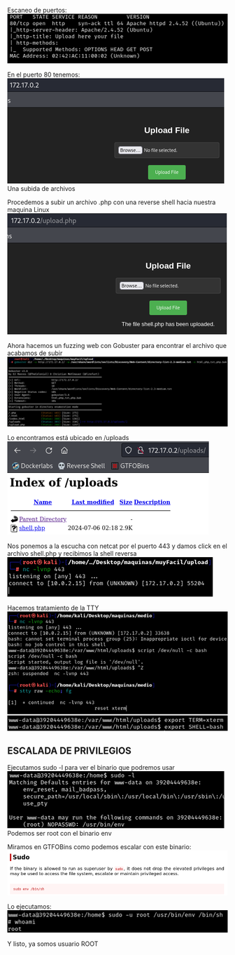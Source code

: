 Escaneo de puertos:
![](../../../Images/Pasted%20image%2020240705201619%201.png)

En el puerto 80 tenemos:
![](../../../Images/Pasted%20image%2020240705201708%201.png)
Una subida de archivos

Procedemos a subir un archivo .php con una reverse shell hacia nuestra maquina Linux
![](../../../Images/Pasted%20image%2020240705201856%201.png)

Ahora hacemos un fuzzing web con Gobuster para encontrar el archivo que acabamos de subir
![](../../../Images/Pasted%20image%2020240705202001.png)

Lo encontramos está ubicado en /uploads
![](../../../Images/Pasted%20image%2020240705202042.png)

Nos ponemos a la escucha con netcat por el puerto 443 y damos click en el archivo shell.php y recibimos la shell reversa
![](../../../Images/Pasted%20image%2020240705202216.png)

Hacemos tratamiento de la TTY
![](../../../Images/Pasted%20image%2020240705202527.png)
![](../../../Images/Pasted%20image%2020240705202604.png)

## ESCALADA DE PRIVILEGIOS

Ejecutamos sudo -l para ver el binario que podremos usar 
![](../../../Images/Pasted%20image%2020240705202648.png)
Podemos ser root con el binario env

Miramos en GTFOBins como podemos escalar con este binario:
![](../../../Images/Pasted%20image%2020240705203427.png)

Lo ejecutamos:
![](../../../Images/Pasted%20image%2020240705202830.png)

Y listo, ya somos usuario ROOT 

